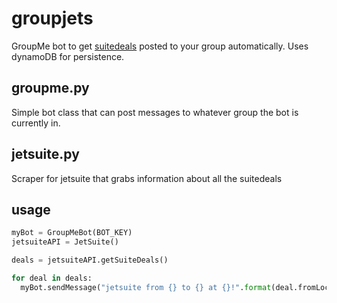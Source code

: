 # groupjets
GroupMe bot to get [suitedeals](https://www.jetsuite.com/suitedeals) posted to your group automatically.
Uses dynamoDB for persistence.



## groupme.py
Simple bot class that can post messages to whatever group the bot is currently in.

## jetsuite.py
Scraper for jetsuite that grabs information about all the suitedeals

## usage
```python
myBot = GroupMeBot(BOT_KEY)
jetsuiteAPI = JetSuite()

deals = jetsuiteAPI.getSuiteDeals()

for deal in deals:
  myBot.sendMessage("jetsuite from {} to {} at {}!".format(deal.fromLoc, deal.toLoc, deal.time))
```
